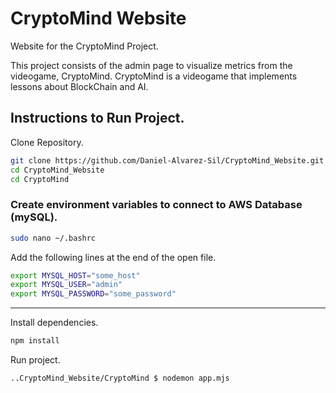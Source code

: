 # CryptoMind Website
Website for the CryptoMind Project. 

This project consists of the admin page to visualize metrics from the videogame, CryptoMind. CryptoMind is a videogame that implements lessons about BlockChain and AI.

## Instructions to Run Project.
Clone Repository.
```bash
git clone https://github.com/Daniel-Alvarez-Sil/CryptoMind_Website.git
cd CryptoMind_Website
cd CryptoMind
```
### Create environment variables to connect to AWS Database (mySQL). 
```bash
sudo nano ~/.bashrc
```
Add the following lines at the end of the open file. 
```bash
export MYSQL_HOST="some_host"
export MYSQL_USER="admin"
export MYSQL_PASSWORD="some_password"
```
---
Install dependencies. 
```bash
npm install
```
Run project.
```bash
..CryptoMind_Website/CryptoMind $ nodemon app.mjs
```

